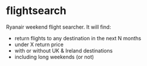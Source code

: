 # flightsearch
Ryanair weekend flight searcher. It will find:
- return flights to any destination in the next N months
- under X return price
- with or without UK & Ireland destinations
- including long weekends (or not)
